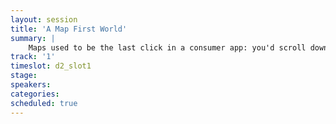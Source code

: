 ```yaml
---
layout: session
title: 'A Map First World'
summary: |
    Maps used to be the last click in a consumer app: you'd scroll down a long list, find what you want, and only after look for it on a map. But today's consumers expect apps to know where they are and orient the experience around their location. In this session, you'll hear how companies are designing and building map-first apps for today's consumers.
track: '1'
timeslot: d2_slot1
stage:
speakers:
categories:
scheduled: true
---
```

